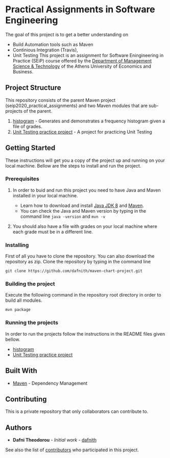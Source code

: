 # Practical Assignments in Software Engineering

The goal of this project is to get a better understanding on
- Build Automation tools such as Maven
- Continious Integration (Travis),
- Unit Testing
This project is an assignment for Software Eningineering in Practice (SEiP) course offered by the [Department of Management Science & Technology](https://www.dept.aueb.gr/en/dmst) of the Athens University of Economics and Business.


## Project Structure

This repository consists of the parent Maven project (seip2020_practical_assignments) and two Maven modules that are sub-projects of the parent.

1. [histogram](seip2020_practical_assignments/gradeshistogram) - Generates and demonstrates a frequency histogram given a file of grades.
2. [Unit Testing practice project](seip2020_practical_assignments/unittesting) - A project for practicing Unit Testing 

## Getting Started

These instructions will get you a copy of the project up and running on your local machine. Bellow are the steps to install and run the project.

### Prerequisites

1. In order to buid and run this project you need to have Java and Maven installed in your local machine.
    - Learn how to download and install [Java JDK 8](https://www.guru99.com/install-java.html) and [Maven](http://maven.apache.org/install.html).
    - You can check the Java and Maven version by typing in the command line `java -version` and `mvn -v`

2. You should also have a file with grades on your local machine where each grade must be in a different line.

### Installing

First of all you have to clone the repository. You can also download the repository as zip.
Clone the repository by typing in the command line

```
git clone https://github.com/dafnith/maven-chart-project.git
```

### Building the project

Execute the following command in the repository root directory in order to build all modules.
```
mvn package
```

### Running the projects

In order to run the projects follow the instructions in the README files given bellow.

- [histogram](seip2020_practical_assignments/gradeshistogram/README.md)
- [Unit Testing practice project](seip2020_practical_assignments/unittesting/README.md)


## Built With

* [Maven](https://maven.apache.org/) - Dependency Management

## Contributing

This is a private repository that only collaborators can contribute to.


## Authors

* **Dafni Theodorou** - *Initial work* - [dafnith](https://github.com/dafnith)

See also the list of [contributors](https://github.com/dafnith/maven-chart-project/contributors) who participated in this project.


